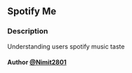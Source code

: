 ## Spotify Me

### Description

Understanding users spotify music taste

#### Author [@Nimit2801](https://github.com/Nimit2801)
